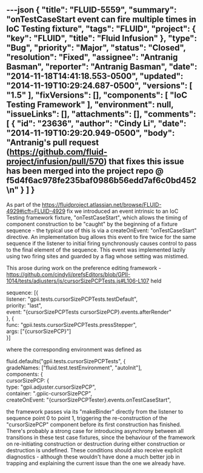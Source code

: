 ---json
{
  "title": "FLUID-5559",
  "summary": "onTestCaseStart event can fire multiple times in IoC Testing fixture",
  "tags": "FLUID",
  "project": {
    "key": "FLUID",
    "title": "Fluid Infusion"
  },
  "type": "Bug",
  "priority": "Major",
  "status": "Closed",
  "resolution": "Fixed",
  "assignee": "Antranig Basman",
  "reporter": "Antranig Basman",
  "date": "2014-11-18T14:41:18.553-0500",
  "updated": "2014-11-19T10:29:24.687-0500",
  "versions": [
    "1.5"
  ],
  "fixVersions": [],
  "components": [
    "IoC Testing Framework"
  ],
  "environment": null,
  "issueLinks": [],
  "attachments": [],
  "comments": [
    {
      "id": "23636",
      "author": "Cindy Li",
      "date": "2014-11-19T10:29:20.949-0500",
      "body": "Antranig's pull request (<https://github.com/fluid-project/infusion/pull/570>) that fixes this issue has been merged into the project repo @ f5d4f6ac978fe235baf0986b56edd7af6c0bd452\n"
    }
  ]
}
---
As part of the <https://fluidproject.atlassian.net/browse/FLUID-4929#icft=FLUID-4929> fix we introduced an event intrinsic to an IoC Testing framework fixture, "onTestCaseStart", which allows the timing of component construction to be "caught" by the beginning of a fixture sequence - the typical use of this is via a createOnEvent: "onTestCaseStart" directive. An implementation bug allows this event to fire twice for the same sequence if the listener to initial firing synchronously causes control to pass to the final element of the sequence. This event was implemented lazily using two firing sites and guarded by a flag whose setting was mistimed.

This arose during work on the preference editing framework - <https://github.com/cindyli/prefsEditors/blob/GPII-1014/tests/adjusters/js/cursorSizePCPTests.js#L106-L107> held

sequence: \[{\
listener: "gpii.tests.cursorSizePCPTests.testDefault",\
priority: "last",\
event: "{cursorSizePCPTests cursorSizePCP}.events.afterRender"\
}, {\
func: "gpii.tests.cursorSizePCPTests.pressStepper",\
args: \["{cursorSizePCP}"]\
}]

where the corresponding environment was defined as

fluid.defaults("gpii.tests.cursorSizePCPTests", {\
gradeNames: \["fluid.test.testEnvironment", "autoInit"],\
components: {\
cursorSizePCP: {\
type: "gpii.adjuster.cursorSizePCP",\
container: ".gpiic-cursorSizePCP",\
createOnEvent: "{cursorSizePCPTester}.events.onTestCaseStart",

the framework passes via its "makeBinder" directly from the listener to sequence point 0 to point 1, triggering the re-construction of the "cursorSizePCP" component before its first construction has finished. There's probably a strong case for introducing asynchrony between all transitions in these test case fixtures, since the behaviour of the framework on re-initiating construction or destruction during either construction or destruction is undefined. These conditions should also receive explicit diagnostics - although these wouldn't have done a much better job in trapping and explaining the current issue than the one we already have.

        